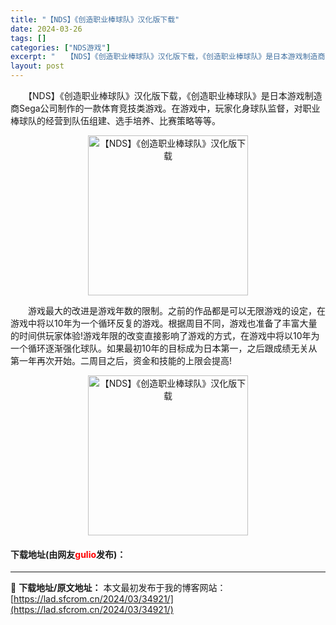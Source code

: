 ```yaml
---
title: "【NDS】《创造职业棒球队》汉化版下载"
date: 2024-03-26
tags: []
categories: ["NDS游戏"]
excerpt: "　　【NDS】《创造职业棒球队》汉化版下载，《创造职业棒球队》是日本游戏制造商Sega公司制作的一款体育竞技类游戏。在游戏中，玩家化身球队监督，对职业棒球队的经营到队伍组建、选手培养、比赛策略等等。 　　游戏最大的改进是游戏年数的限制。之前的作品都是可以无限游戏的设定，在游戏中将以10年为一个循环反&hellip;"
layout: post
---
```


 <p>　　【NDS】《创造职业棒球队》汉化版下载，《创造职业棒球队》是日本游戏制造商Sega公司制作的一款体育竞技类游戏。在游戏中，玩家化身球队监督，对职业棒球队的经营到队伍组建、选手培养、比赛策略等等。</p> <p align="center"><img align="" border="0" src="https://lad.sfcrom.cn/wp-content/uploads/2024/03/20240326_66022a0d7c74d.jpg" width="256" alt="【NDS】《创造职业棒球队》汉化版下载" /></p> <p>　　游戏最大的改进是游戏年数的限制。之前的作品都是可以无限游戏的设定，在游戏中将以10年为一个循环反复的游戏。根据周目不同，游戏也准备了丰富大量的时间供玩家体验!游戏年限的改变直接影响了游戏的方式，在游戏中将以10年为一个循环逐渐强化球队。如果最初10年的目标成为日本第一，之后跟成绩无关从第一年再次开始。二周目之后，资金和技能的上限会提高!</p> <p align="center"><img align="" border="0" src="https://lad.sfcrom.cn/wp-content/uploads/2024/03/20240326_66022a0dd68fb.jpg" width="256" alt="【NDS】《创造职业棒球队》汉化版下载" /></p> <p><h4>下载地址(由网友<font color="red">gulio</font>发布)：</h4></p> 

---
📖 **下载地址/原文地址：** 本文最初发布于我的博客网站：[https://lad.sfcrom.cn/2024/03/34921/](https://lad.sfcrom.cn/2024/03/34921/)
